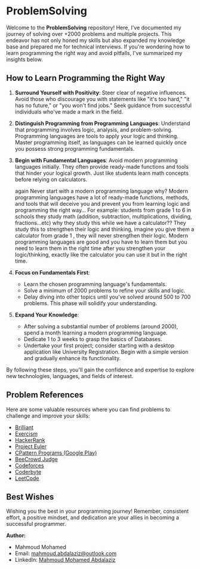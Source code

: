 # ProblemSolving

Welcome to the **ProblemSolving** repository! Here, I've documented my journey of solving over +2000 problems and multiple projects. This endeavor has not only honed my skills but also expanded my knowledge base and prepared me for technical interviews. If you're wondering how to learn programming the right way and avoid pitfalls, I've summarized my insights below.

## How to Learn Programming the Right Way

1. **Surround Yourself with Positivity**: Steer clear of negative influences. Avoid those who discourage you with statements like "it's too hard," "it has no future," or "you won't find jobs." Seek guidance from successful individuals who've made a mark in the field.

2. **Distinguish Programming from Programming Languages**: Understand that programming involves logic, analysis, and problem-solving. Programming languages are tools to apply your logic and thinking. Master programming itself, as languages can be learned quickly once you possess strong programming fundamentals.

3. **Begin with Fundamental Languages**: Avoid modern programming languages initially. They often provide ready-made functions and tools that hinder your logical growth. Just like students learn math concepts before relying on calculators.

   again Never start with a modern programming language why? Modern programming languages have a lot of ready-made functions, methods,
   and tools that will deceive you and prevent you from learning logic and programming the right way…
      For example: 
      students from grade 1 to 6 in schools they study math (addition, subtraction, multiplications, dividing, fractions…etc) why they study this while we have 
      a calculator??
      They study this to strengthen their logic and thinking, imagine you give them a calculator from grade 1 , they will never strengthen their logic.
      Modern programming languages are good and you have to learn them but you need to learn them in the right time after you strengthen your logic/thinking, 
      exactly like the calculator you can use it but in the right time.

5. **Focus on Fundamentals First**:
   - Learn the chosen programming language's fundamentals.
   - Solve a minimum of 2000 problems to refine your skills and logic.
   - Delay diving into other topics until you've solved around 500 to 700 problems. This phase will solidify your understanding.

6. **Expand Your Knowledge**:
   - After solving a substantial number of problems (around 2000), spend a month learning a modern programming language.
   - Dedicate 1 to 3 weeks to grasp the basics of Databases.
   - Undertake your first project; consider starting with a desktop application like University Registration. Begin with a simple version and gradually enhance its functionality.

By following these steps, you'll gain the confidence and expertise to explore new technologies, languages, and fields of interest.

## Problem References

Here are some valuable resources where you can find problems to challenge and improve your skills:

- [Brilliant](https://brilliant.org)
- [Exercism](https://exercism.io)
- [HackerRank](https://www.hackerrank.com/)
- [Project Euler](https://projecteuler.net/archives)
- [CPattern Programs (Google Play)](https://play.google.com/store/apps/details?id=com.sitseducators.cpatternprogramsfree)
- [BeeCrowd Judge](https://www.beecrowd.com.br/judge/en/login?origem=1)
- [Codeforces](https://codeforces.com/problemset)
- [Coderbyte](https://coderbyte.com/challenges)
- [LeetCode](https://leetcode.com/)

## Best Wishes

Wishing you the best in your programming journey! Remember, consistent effort, a positive mindset, and dedication are your allies in becoming a successful programmer.

**Author:**

- Mahmoud Mohamed
- Email: mahmoud.abdalaziz@outlook.com
- LinkedIn: [Mahmoud Mohamed Abdalaziz](https://www.linkedin.com/in/mahmoud-mohamed-abd/)
